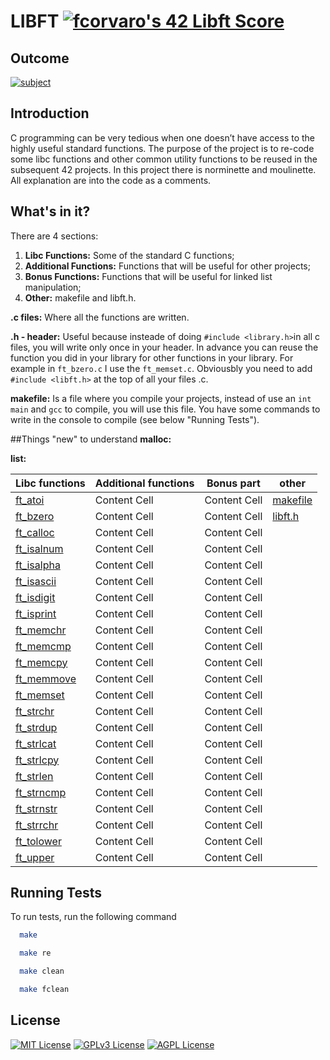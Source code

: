 # LIBFT [![fcorvaro's 42 Libft Score](https://badge42.vercel.app/api/v2/clftrr31n000608jvhnng5zld/project/3049229)](https://github.com/JaeSeoKim/badge42)

## Outcome

[![subject](https://img.shields.io/badge/subject-libft-blueviolet)](https://github.com/f-corvaro/42.common_core/blob/main/libft/libft/0.en.subject.pdf)


## Introduction
C programming can be very tedious when one doesn’t have access to the highly useful
standard functions. The purpose of the project is to re-code some libc functions and other common utility functions to be reused in the subsequent 42 projects. In this project there is norminette and moulinette. All explanation are into the code as a comments.


## What's in it?

There are 4 sections:

1. **Libc Functions:** Some of the standard C functions;
2. **Additional Functions:** Functions that will be useful for other projects;
3. **Bonus Functions:** Functions that will be useful for linked list manipulation;
4. **Other:** makefile and libft.h.

**.c files:**
Where all the functions are written.

**.h - header:** Useful because insteade of doing `#include <library.h>`in all c files, you will write only once in your header. In advance you can reuse the function you did in your library for other functions in your library. For example in `ft_bzero.c` I use the `ft_memset.c`. Obviousbly you need to add `#include <libft.h>` at the top of all your files .c.

**makefile:**
Is a file where you compile your projects, instead of use an `int main` and `gcc` to compile, you will use this file. You have some commands to write in the console to compile (see below "Running Tests").


##Things "new" to understand
**malloc:**

**list:**


| Libc functions  | Additional functions | Bonus part |  other |
| ------------- | ------------- | ------------- |  ------------- |
| [ft_atoi](https://github.com/f-corvaro/42.common_core/blob/main/libft/libft/ft_atoi.c)| Content Cell  | Content Cell  | [makefile](https://github.com/f-corvaro/42.common_core/blob/main/libft/libft/Makefile)  |
| [ft_bzero](https://github.com/f-corvaro/42.common_core/blob/main/libft/libft/ft_bzero.c) | Content Cell  | Content Cell  | [libft.h](https://github.com/f-corvaro/42.common_core/blob/main/libft/libft/libft.h) |
| [ft_calloc](https://github.com/f-corvaro/42.common_core/blob/main/libft/libft/ft_calloc.c)  | Content Cell  | Content Cell  |
| [ft_isalnum](https://github.com/f-corvaro/42.common_core/blob/main/libft/libft/ft_isalnum.c) | Content Cell  | Content Cell  |
| [ft_isalpha](https://github.com/f-corvaro/42.common_core/blob/main/libft/libft/ft_isalpha.c)  | Content Cell  | Content Cell  |
| [ft_isascii](https://github.com/f-corvaro/42.common_core/blob/main/libft/libft/ft_isascii.c)  | Content Cell  | Content Cell  |
| [ft_isdigit](https://github.com/f-corvaro/42.common_core/blob/main/libft/libft/ft_isdigit.c)  | Content Cell  | Content Cell  |
| [ft_isprint](https://github.com/f-corvaro/42.common_core/blob/main/libft/libft/ft_isprint.c)  | Content Cell  | Content Cell  |
| [ft_memchr](https://github.com/f-corvaro/42.common_core/blob/main/libft/libft/ft_memchr.c)  | Content Cell  | Content Cell  |
| [ft_memcmp](https://github.com/f-corvaro/42.common_core/blob/main/libft/libft/ft_memcmp.c)  | Content Cell  | Content Cell  |
| [ft_memcpy](https://github.com/f-corvaro/42.common_core/blob/main/libft/libft/ft_memcpy.c) | Content Cell  | Content Cell  |
| [ft_memmove](https://github.com/f-corvaro/42.common_core/blob/main/libft/libft/ft_memmove.c)  | Content Cell  | Content Cell  |
| [ft_memset](https://github.com/f-corvaro/42.common_core/blob/main/libft/libft/ft_memset.c) | Content Cell  | Content Cell  |
| [ft_strchr](https://github.com/f-corvaro/42.common_core/blob/main/libft/libft/ft_strchr.c)  | Content Cell  | Content Cell  |
| [ft_strdup](https://github.com/f-corvaro/42.common_core/blob/main/libft/libft/ft_strdup.c)  | Content Cell  | Content Cell  |
| [ft_strlcat](https://github.com/f-corvaro/42.common_core/blob/main/libft/libft/ft_strlcat.c)  | Content Cell  | Content Cell  |
| [ft_strlcpy](https://github.com/f-corvaro/42.common_core/blob/main/libft/libft/ft_strlcpy.c)  | Content Cell  | Content Cell  |
| [ft_strlen](https://github.com/f-corvaro/42.common_core/blob/main/libft/libft/ft_strlen.c)  | Content Cell  | Content Cell  |
| [ft_strncmp](https://github.com/f-corvaro/42.common_core/blob/main/libft/libft/ft_strncmp.c)  | Content Cell  | Content Cell  |
| [ft_strnstr](https://github.com/f-corvaro/42.common_core/blob/main/libft/libft/ft_strnstr.c)  | Content Cell  | Content Cell  |
| [ft_strrchr](https://github.com/f-corvaro/42.common_core/blob/main/libft/libft/ft_strrstr.c)  | Content Cell  | Content Cell  |
| [ft_tolower](https://github.com/f-corvaro/42.common_core/blob/main/libft/libft/ft_tolower.c)  | Content Cell  | Content Cell  |
| [ft_upper](https://github.com/f-corvaro/42.common_core/blob/main/libft/libft/ft_toupper.c)  | Content Cell  | Content Cell  |



## Running Tests

To run tests, run the following command

```bash
  make
```

```bash
  make re
```

```bash
  make clean
```

```bash
  make fclean
```

## License

[![MIT License](https://img.shields.io/badge/License-MIT-green.svg)](https://choosealicense.com/licenses/mit/)
[![GPLv3 License](https://img.shields.io/badge/License-GPL%20v3-yellow.svg)](https://opensource.org/licenses/)
[![AGPL License](https://img.shields.io/badge/license-AGPL-blue.svg)](http://www.gnu.org/licenses/agpl-3.0)
